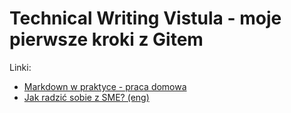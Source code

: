 # Technical Writing Vistula - moje pierwsze kroki z Gitem

Linki:
- [Markdown w praktyce - praca domowa](markdown.md)
- [Jak radzić sobie z SME? (eng)](.\SME_TIPS\SME-tips.md)
